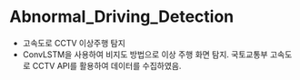 # Abnormal_Driving_Detection
* 고속도로 CCTV 이상주행 탐지
* ConvLSTM을 사용하여 비지도 방법으로 이상 주행 화면 탐지. 국토교통부 고속도로 CCTV API를 활용하여 데이터를 수집하였음.

